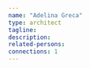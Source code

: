 ```yaml
---
name: "Adelina Greca"
type: architect
tagline:
description:
related-persons:
connections: 1
---
```

